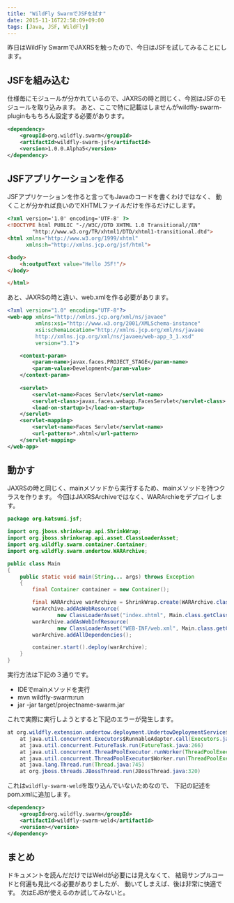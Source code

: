 ```yaml
---
title: "WildFly SwarmでJSFを試す"
date: 2015-11-16T22:58:09+09:00
tags: [Java, JSF, WildFly]
---
```

昨日はWildFly SwarmでJAXRSを触ったので、今日はJSFを試してみることにします。  

<!-- MORE -->

## JSFを組み込む

仕様毎にモジュールが分かれているので、JAXRSの時と同じく、今回はJSFのモジュールを取り込みます。
あと、ここで特に記載はしませんがwildfly-swarm-pluginももちろん設定する必要があります。

```xml
<dependency>
    <groupId>org.wildfly.swarm</groupId>
    <artifactId>wildfly-swarm-jsf</artifactId>
    <version>1.0.0.Alpha5</version>
</dependency>
```

## JSFアプリケーションを作る

JSFアプリケーションを作ると言ってもJavaのコードを書くわけではなく、
動くことが分かれば良いのでXHTMLファイルだけを作るだけにします。

```html
<?xml version='1.0' encoding='UTF-8' ?>
<!DOCTYPE html PUBLIC "-//W3C//DTD XHTML 1.0 Transitional//EN" 
        "http://www.w3.org/TR/xhtml1/DTD/xhtml1-transitional.dtd">
<html xmlns="http://www.w3.org/1999/xhtml"
      xmlns:h="http://xmlns.jcp.org/jsf/html">

<body>
    <h:outputText value="Hello JSF!"/>
</body>

</html>
```

あと、JAXRSの時と違い、web.xmlを作る必要があります。

```xml
<?xml version="1.0" encoding="UTF-8"?>
<web-app xmlns="http://xmlns.jcp.org/xml/ns/javaee"
         xmlns:xsi="http://www.w3.org/2001/XMLSchema-instance"
         xsi:schemaLocation="http://xmlns.jcp.org/xml/ns/javaee
         http://xmlns.jcp.org/xml/ns/javaee/web-app_3_1.xsd"
         version="3.1">

    <context-param>
        <param-name>javax.faces.PROJECT_STAGE</param-name>
        <param-value>Development</param-value>
    </context-param>
    
    <servlet>
        <servlet-name>Faces Servlet</servlet-name>
        <servlet-class>javax.faces.webapp.FacesServlet</servlet-class>
        <load-on-startup>1</load-on-startup>
    </servlet>
    <servlet-mapping>
        <servlet-name>Faces Servlet</servlet-name>
        <url-pattern>*.xhtml</url-pattern>
    </servlet-mapping>
</web-app>
```

## 動かす

JAXRSの時と同じく、mainメソッドから実行するため、mainメソッドを持つクラスを作ります。
今回はJAXRSArchiveではなく、WARArchieをデプロイします。

```java
package org.katsumi.jsf;

import org.jboss.shrinkwrap.api.ShrinkWrap;
import org.jboss.shrinkwrap.api.asset.ClassLoaderAsset;
import org.wildfly.swarm.container.Container;
import org.wildfly.swarm.undertow.WARArchive;

public class Main
{
    public static void main(String... args) throws Exception
    {
        final Container container = new Container();

        final WARArchive warArchive = ShrinkWrap.create(WARArchive.class);
        warArchive.addAsWebResource(
                new ClassLoaderAsset("index.xhtml", Main.class.getClassLoader()), "index.xhtml");
        warArchive.addAsWebInfResource(
                new ClassLoaderAsset("WEB-INF/web.xml", Main.class.getClassLoader()), "web.xml");
        warArchive.addAllDependencies();

        container.start().deploy(warArchive);
    }
}
```

実行方法は下記の３通りです。

- IDEでmainメソッドを実行
- mvn wildfly-swarm:run
- jar -jar target/projectname-swarm.jar

これで実際に実行しようとすると下記のエラーが発生します。

```java
at org.wildfly.extension.undertow.deployment.UndertowDeploymentService$1.run(UndertowDeploymentService.java:85)
	at java.util.concurrent.Executors$RunnableAdapter.call(Executors.java:511)
	at java.util.concurrent.FutureTask.run(FutureTask.java:266)
	at java.util.concurrent.ThreadPoolExecutor.runWorker(ThreadPoolExecutor.java:1142)
	at java.util.concurrent.ThreadPoolExecutor$Worker.run(ThreadPoolExecutor.java:617)
	at java.lang.Thread.run(Thread.java:745)
	at org.jboss.threads.JBossThread.run(JBossThread.java:320)
```

これは`wildfly-swarm-weld`を取り込んでいないためなので、
下記の記述をpom.xmlに追加します。

```xml
<dependency>
    <groupId>org.wildfly.swarm</groupId>
    <artifactId>wildfly-swarm-weld</artifactId>
    <version></version>
</dependency>
```

## まとめ

ドキュメントを読んだだけではWeldが必要には見えなくて、
結局サンプルコードと何遍も見比べる必要がありましたが、
動いてしまえば、後は非常に快適です。
次はEJBが使えるのか試してみないと。

    
